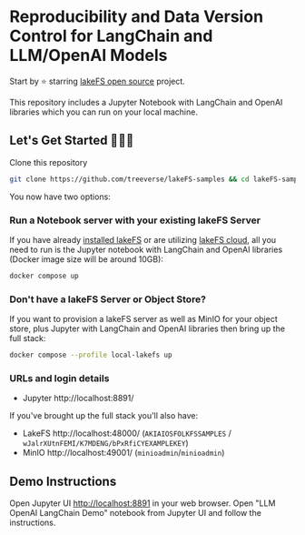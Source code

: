 # Reproducibility and Data Version Control for LangChain and LLM/OpenAI Models

Start by ⭐️ starring [lakeFS open source](https://go.lakefs.io/oreilly-course) project.

This repository includes a Jupyter Notebook with LangChain and OpenAI libraries which you can run on your local machine.

## Let's Get Started 👩🏻‍💻

Clone this repository

   ```bash
   git clone https://github.com/treeverse/lakeFS-samples && cd lakeFS-samples/01_standalone_examples/llm-openai-langchain-integration
   ```

You now have two options: 

### **Run a Notebook server with your existing lakeFS Server**

If you have already [installed lakeFS](https://docs.lakefs.io/deploy/) or are utilizing [lakeFS cloud](https://lakefs.cloud/), all you need to run is the Jupyter notebook with LangChain and OpenAI libraries (Docker image size will be around 10GB):


   ```bash
   docker compose up 
   ```

### **Don't have a lakeFS Server or Object Store?**

If you want to provision a lakeFS server as well as MinIO for your object store, plus Jupyter with LangChain and OpenAI libraries then bring up the full stack:

   ```bash
   docker compose --profile local-lakefs up
   ```

### URLs and login details

* Jupyter http://localhost:8891/

If you've brought up the full stack you'll also have: 

* LakeFS http://localhost:48000/ (`AKIAIOSFOLKFSSAMPLES` / `wJalrXUtnFEMI/K7MDENG/bPxRfiCYEXAMPLEKEY`)
* MinIO http://localhost:49001/ (`minioadmin`/`minioadmin`)


## Demo Instructions

Open Jupyter UI [http://localhost:8891](http://localhost:8891) in your web browser. Open "LLM OpenAI LangChain Demo" notebook from Jupyter UI and follow the instructions.